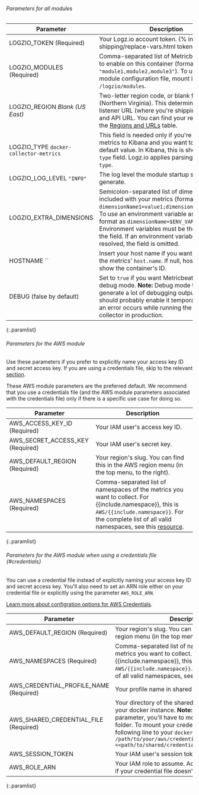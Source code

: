 ###### Parameters for all modules

| Parameter | Description |
|---|---|
| LOGZIO_TOKEN (Required) | Your Logz.io account token. {% include log-shipping/replace-vars.html token=true %} <!-- logzio-inject:account-token --> |
| LOGZIO_MODULES (Required) | Comma-separated list of Metricbeat modules to enable on this container (formatted as `"module1,module2,module3"`). To use a custom module configuration file, mount its folder to `/logzio/modules`. |
| LOGZIO_REGION <span class="default-param">_Blank (US East)_</span> | Two-letter region code, or blank for US East (Northern Virginia). This determines your listener URL (where you're shipping the logs to) and API URL.  You can find your region code in the [Regions and URLs]({{site.baseurl}}/user-guide/accounts/account-region.html#regions-and-urls) table. |
| LOGZIO_TYPE <span class="default-param">`docker-collector-metrics`</span> | This field is needed only if you're shipping metrics to Kibana and you want to override the default value.  In Kibana, this is shown in the `type` field. Logz.io applies parsing based on `type`. |
| LOGZIO_LOG_LEVEL <span class="default-param">`"INFO"`</span> | The log level the module startup scripts will generate. |
| LOGZIO_EXTRA_DIMENSIONS | Semicolon-separated list of dimensions to be included with your metrics (formatted as `dimensionName1=value1;dimensionName2=value2`).  To use an environment variable as a value, format as `dimensionName=$ENV_VAR_NAME`. Environment variables must be the only value in the field. If an environment variable can't be resolved, the field is omitted. |
| HOSTNAME <span class="default-param">``</span> | Insert your host name if you want it to appear in the metrics' `host.name`. If null, host.name will show the container's ID. |
| DEBUG (false by default) | Set to `true` if you want Metricbeat to run in debug mode. **Note:** Debug mode tends to generate a lot of debugging output, so you should probably enable it temporarily only when an error occurs while running the docker-collector in production.  |
{:.paramlist}


###### Parameters for the AWS module

Use these parameters if you prefer to explicitly name your access key ID and secret access key. If you are using a credentials file, skip to the relevant [section](#credentials).

These AWS module parameters are the preferred default.  We recommend that you use a credentials file (and the AWS module parameters associated with the credentials file) only if there is a specific use case for doing so. 

| Parameter | Description |
|---|---|
| AWS_ACCESS_KEY_ID (Required) | Your IAM user's access key ID. |
| AWS_SECRET_ACCESS_KEY (Required) | Your IAM user's secret key. |
| AWS_DEFAULT_REGION (Required) | Your region's slug. You can find this in the AWS region menu (in the top menu, to the right). |
| AWS_NAMESPACES (Required) | Comma-separated list of namespaces of the metrics you want to collect.  For {{include.namespace}}, this is `AWS/{{include.namespace}}`. For the complete list of all valid namespaces, see this [resource](https://docs.aws.amazon.com/AmazonCloudWatch/latest/monitoring/aws-services-cloudwatch-metrics.html). |
{:.paramlist}

 

###### Parameters for the AWS module when using a credentials file {#credentials}

You can use a credential file instead of explicitly naming your access key ID and secret access key. You'll also need to set an ARN role either on your credential file or explicitly using the parameter `AWS_ROLE_ARN`.

[Learn more about configration options for AWS Credentials](https://www.elastic.co/guide/en/beats/metricbeat/current/metricbeat-module-aws.html#aws-credentials-config).

| Parameter | Description |
|---|---|
| AWS_DEFAULT_REGION (Required) | Your region's slug. You can find this in the AWS region menu (in the top menu, to the right). |
| AWS_NAMESPACES (Required) | Comma-separated list of namespaces of the metrics you want to collect.  For {{include.namespace}}, this is `AWS/{{include.namespace}}`. For the complete list of all valid namespaces, see this [resource](https://docs.aws.amazon.com/AmazonCloudWatch/latest/monitoring/aws-services-cloudwatch-metrics.html). |
| AWS_CREDENTIAL_PROFILE_NAME (Required) | Your profile name in shared credentials file. |
| AWS_SHARED_CREDENTIAL_FILE (Required) | Your directory of the shared credentials file, in your docker instance.  **Note:** If you're using this parameter, you'll have to mount your credentials folder. To mount your credentials folder, add the following line to your `docker run` command:  `-v /path/to/your/aws/credentials/folder:<<path/to/shared/credential/file/in/docker>>:ro` |
| AWS_SESSION_TOKEN | Your IAM user's session token. |
| AWS_ROLE_ARN | Your IAM role to assume. Add this parameter only if your credential file doesn't include an ARN role. |
{:.paramlist}
